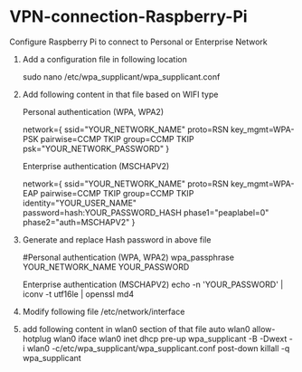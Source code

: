 # VPN-connection-Raspberry-Pi

Configure Raspberry Pi to connect to Personal or Enterprise Network

1. Add a configuration file in following location 

    sudo nano /etc/wpa_supplicant/wpa_supplicant.conf
2. Add following content in that file based on WIFI type

    Personal authentication (WPA, WPA2)

    network={
    ssid="YOUR_NETWORK_NAME"
    proto=RSN
    key_mgmt=WPA-PSK
    pairwise=CCMP TKIP
    group=CCMP TKIP
    psk="YOUR_NETWORK_PASSWORD"
    }

    Enterprise authentication (MSCHAPV2)

    network={
    ssid="YOUR_NETWORK_NAME"
    proto=RSN
    key_mgmt=WPA-EAP
    pairwise=CCMP TKIP
    group=CCMP TKIP
    identity="YOUR_USER_NAME"
    password=hash:YOUR_PASSWORD_HASH
    phase1="peaplabel=0"
    phase2="auth=MSCHAPV2"
    }

3. Generate and replace Hash password in above file 

    #Personal authentication (WPA, WPA2)
    wpa_passphrase YOUR_NETWORK_NAME YOUR_PASSWORD

    Enterprise authentication (MSCHAPV2)
    echo -n 'YOUR_PASSWORD' | iconv -t utf16le | openssl md4
  
 4. Modify following file 
    /etc/network/interface

5. add following content in wlan0 section of that file
    auto wlan0
    allow-hotplug wlan0
    iface wlan0 inet dhcp
      pre-up wpa_supplicant -B -Dwext -i wlan0 -c/etc/wpa_supplicant/wpa_supplicant.conf
      post-down killall -q wpa_supplicant
